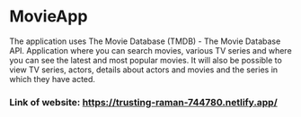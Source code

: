 # MovieApp

The application uses The Movie Database (TMDB) - The Movie Database API. Application where you can search movies, various TV series and where you can see the latest and most popular movies. It will also be possible to view TV series, actors, details about actors and movies and the series in which they have acted.

### Link of website: https://trusting-raman-744780.netlify.app/

